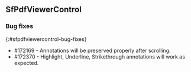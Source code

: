 ## SfPdfViewerControl

### Bug fixes
{:#sfpdfviewercontrol-bug-fixes}


* \#172169 - Annotations will be preserved properly after scrolling.
* \#172370 - Highlight, Underline, Strikethrough annotations will work as expected.